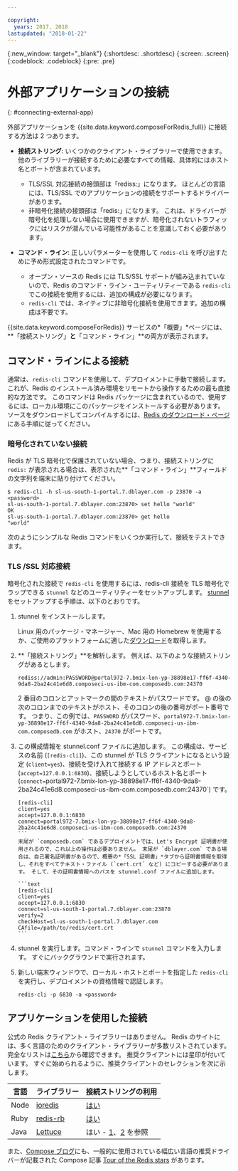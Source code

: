 ```yaml
---

copyright:
  years: 2017, 2018
lastupdated: "2018-01-22"
---
```


{:new_window: target="_blank"}
{:shortdesc: .shortdesc}
{:screen: .screen}
{:codeblock: .codeblock}
{:pre: .pre}

# 外部アプリケーションの接続
{: #connecting-external-app}

外部アプリケーションを {{site.data.keyword.composeForRedis_full}} に接続する方法は 2 つあります。

- **接続ストリング**: いくつかのクライアント・ライブラリーで使用できます。他のライブラリーが接続するために必要なすべての情報、具体的にはホスト名とポートが含まれています。
  - TLS/SSL 対応接続の接頭部は「rediss:」になります。 ほとんどの言語には、TLS/SSL でのアプリケーションの接続をサポートするドライバーがあります。 
  - 非暗号化接続の接頭部は「redis:」になります。 これは、ドライバーが暗号化を処理しない場合に使用できますが、暗号化されないトラフィックにはリスクが潜んでいる可能性があることを意識しておく必要があります。 

- **コマンド・ライン**: 正しいパラメーターを使用して `redis-cli` を呼び出すために予め形式設定されたコマンドです。
  - オープン・ソースの Redis には TLS/SSL サポートが組み込まれていないので、Redis のコマンド・ライン・ユーティリティーである `redis-cli` でこの接続を使用するには、追加の構成が必要になります。
  - `redis-cli` では、ネイティブに非暗号化接続を使用できます。追加の構成は不要です。

{{site.data.keyword.composeForRedis}} サービスの*「概要」*ページには、**「接続ストリング」**と**「コマンド・ライン」**の両方が表示されます。


## コマンド・ラインによる接続

通常は、`redis-cli` コマンドを使用して、デプロイメントに手動で接続します。これが、Redis のインストール済み環境をリモートから操作するための最も直接的な方法です。 このコマンドは Redis パッケージに含まれているので、使用するには、ローカル環境にこのパッケージをインストールする必要があります。 ソースをダウンロードしてコンパイルするには、[Redis のダウンロード・ページ](http://redis.io/download)にある手順に従ってください。

### 暗号化されていない接続

Redis が TLS 暗号化で保護されていない場合、つまり、接続ストリングに `redis:` が表示される場合は、表示された**「コマンド・ライン」**フィールドの文字列を端末に貼り付けてください。
```shell
$ redis-cli -h sl-us-south-1-portal.7.dblayer.com -p 23870 -a <password>
sl-us-south-1-portal.7.dblayer.com:23870> set hello "world"
OK
sl-us-south-1-portal.7.dblayer.com:23870> get hello
"world" 
```
次のようにシンプルな Redis コマンドをいくつか実行して、接続をテストできます。

### TLS /SSL 対応接続

暗号化された接続で `redis-cli` を使用するには、redis-cli 接続を TLS 暗号化でラップできる `stunnel` などのユーティリティーをセットアップします。 [stunnel](https://www.stunnel.org/index.html) をセットアップする手順は、以下のとおりです。

1. stunnel をインストールします。
    
    Linux 用のパッケージ・マネージャー、Mac 用の Homebrew を使用するか、ご使用のプラットフォームに適した[ダウンロード](https://www.stunnel.org/downloads.html)を取得します。

2. **「接続ストリング」**を解析します。 例えば、以下のような接続ストリングがあるとします。
   ```text
   rediss://admin:PASSWORD@portal972-7.bmix-lon-yp-38898e17-ff6f-4340-9da8-2ba24c41e6d8.composeci-us-ibm-com.composedb.com:24370
   ```
   2 番目のコロンとアットマークの間のテキストがパスワードです。 @ の後の次のコロンまでのテキストがホスト、そのコロンの後の番号がポート番号です。 つまり、この例では、`PASSWORD` がパスワード、`portal972-7.bmix-lon-yp-38898e17-ff6f-4340-9da8-2ba24c41e6d8.composeci-us-ibm-com.composedb.com` がホスト、`24370` がポートです。

3. この構成情報を stunnel.conf ファイルに追加します。 この構成は、サービスの名前 (`[redis-cli]`)、この stunnel が TLS クライアントになるという設定 (`client=yes`)、接続を受け入れて接続する IP アドレスとポート (`accept=127.0.0.1:6830`)、接続しようとしているホスト名とポート (`connect=`portal972-7.bmix-lon-yp-38898e17-ff6f-4340-9da8-2ba24c41e6d8.composeci-us-ibm-com.composedb.com:24370`) です。
    ````text
    [redis-cli]
    client=yes  
    accept=127.0.0.1:6830  
    connect=portal972-7.bmix-lon-yp-38898e17-ff6f-4340-9da8-2ba24c41e6d8.composeci-us-ibm-com.composedb.com:24370
    ```
    末尾が `composedb.com` であるデプロイメントでは、Let's Encrypt 証明書が使用されるので、これ以上の操作は必要ありません。 末尾が `dblayer.com` である場合は、自己署名証明書があるので、概要の*「SSL 証明書」*タブから証明書情報を取得し、それをすべてテキスト・ファイル (`cert.crt` など) にコピーする必要があります。 そして、その証明書情報へのパスを stunnel.conf ファイルに追加します。
    
    ```text
    [redis-cli]
    client=yes  
    accept=127.0.0.1:6830  
    connect=sl-us-south-1-portal.7.dblayer.com:23870
    verify=2  
    checkHost=sl-us-south-1-portal.7.dblayer.com 
    CAfile=/path/to/redis/cert.crt
    ```

3. stunnel を実行します。コマンド・ラインで `stunnel` コマンドを入力します。 すぐにバックグラウンドで実行されます。
    
4. 新しい端末ウィンドウで、ローカル・ホストとポートを指定した `redis-cli` を実行し、デプロイメントの資格情報で認証します。
    ```shell
    redis-cli -p 6830 -a <password>
    ```

## アプリケーションを使用した接続

公式の Redis クライアント・ライブラリーはありません。 Redis のサイトには、多く言語のためのクライアント・ライブラリーが多数リストされています。 完全なリストは[こちら](http://redis.io/clients)から確認できます。 推奨クライアントには星印が付いています。 すぐに始められるように、推奨クライアントのセレクションを次に示します。       

言語|ライブラリー|接続ストリングの利用
----------|----------|-----------
Node|[ioredis](https://github.com/luin/ioredis)|[はい](https://github.com/luin/ioredis#connect-to-redis)
Ruby|[redis-rb](https://github.com/redis/redis-rb)|[はい](http://www.rubydoc.info/github/redis/redis-rb/master/Redis%3Ainitialize)
Java|[Lettuce](https://github.com/mp911de/lettuce)|はい - [1](https://github.com/mp911de/lettuce/wiki/Redis-URI-and-connection-details)、[2](https://lettuce.io/core/release/api/io/lettuce/core/RedisClient.html) を参照

また、[Compose ブログ](https://www.compose.com/articles/)にも、一般的に使用されている幅広い言語の推奨ドライバーが記載された Compose 記事 [Tour of the Redis stars](https://www.compose.com/articles/a-tour-of-the-redis-stars-2/) があります。
